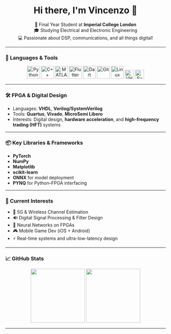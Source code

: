 <h1 align="center">Hi there, I'm Vincenzo 👋</h1>
<p align="center">
  🧠 Final Year Student at <strong>Imperial College London</strong><br>
  🎓 Studying Electrical and Electronic Engineering<br>
  💻 Passionate about DSP, communications, and all things digital!
</p>

---

### 🚀 Languages & Tools

<p align="center">
  <img src="https://cdn.jsdelivr.net/gh/devicons/devicon/icons/python/python-original.svg" alt="Python" width="40" height="40"/>
  <img src="https://cdn.jsdelivr.net/gh/devicons/devicon/icons/cplusplus/cplusplus-original.svg" alt="C++" width="40" height="40"/>
  <img src="https://cdn.jsdelivr.net/gh/devicons/devicon/icons/matlab/matlab-original.svg" alt="MATLAB" width="40" height="40"/>
  <img src="https://cdn.jsdelivr.net/gh/devicons/devicon/icons/flutter/flutter-original.svg" alt="Flutter" width="40" height="40"/>
  <img src="https://cdn.jsdelivr.net/gh/devicons/devicon/icons/dart/dart-original.svg" alt="Dart" width="40" height="40"/>
  <img src="https://cdn.jsdelivr.net/gh/devicons/devicon/icons/git/git-original.svg" alt="Git" width="40" height="40"/>
  <img src="https://cdn.jsdelivr.net/gh/devicons/devicon/icons/linux/linux-original.svg" alt="Linux" width="40" height="40"/>
  <img src="https://img.shields.io/badge/VHDL-grey?style=for-the-badge&logoColor=white" alt="VHDL" height="28"/>
  <img src="https://img.shields.io/badge/SystemVerilog-grey?style=for-the-badge&logoColor=white" alt="SystemVerilog" height="28"/>
</p>

---

### 🛠️ FPGA & Digital Design

- Languages: **VHDL**, **Verilog/SystemVerilog**
- Tools: **Quartus**, **Vivado**, **MicroSemi Libero**
- Interests: Digital design, **hardware acceleration**, and **high-frequency trading (HFT)** systems

---

### 📦 Key Libraries & Frameworks

- **PyTorch**
- **NumPy**
- **Matplotlib**
- **scikit-learn**
- **ONNX** for model deployment
- **PYNQ** for Python–FPGA interfacing

---

### 🔬 Current Interests

- 📡 5G & Wireless Channel Estimation
- 🔊 Digital Signal Processing & Filter Design
- 🧠 Neural Networks on FPGAs
- 🎮 Mobile Game Dev (iOS + Android)
- ⚡ Real-time systems and ultra-low-latency design

---

### 📈 GitHub Stats

<p align="center">
  <img height="170" src="https://github-readme-stats.vercel.app/api?username=VincenzoNannetti&show_icons=true&theme=tokyonight" />
  <img height="170" src="https://github-readme-stats.vercel.app/api/top-langs/?username=VincenzoNannetti&layout=compact&theme=tokyonight" />
</p>

---


